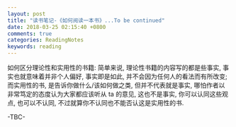 ```yaml
---
layout: post
title: "读书笔记-《如何阅读一本书》...To be continued"
date: 2018-03-25 02:15:40 +0800
comments: true
categories: ReadingNotes
keywords: reading
---
```

如何区分理论性和实用性的书籍:
简单来说, 理论性书籍的内容写的都是些事实, 事实也就意味着并非个人偏好, 事实即是如此, 并不会因为任何人的看法而有所改变; 而实用性的书, 是告诉你做什么/该如何做之类, 但并不代表就是事实, 哪怕作者以非常笃定的态度认为大家都应该听从 ta 的意见, 这也不是事实, 你可以认同这些观点, 也可以不认同, 不过就算你不认同也不能否认这是实用性的书.
<!--more-->
-TBC-

